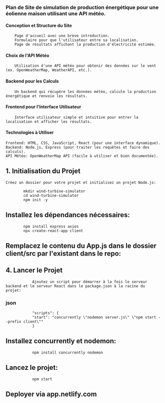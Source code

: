 ### Plan de Site de simulation de production énergétique pour une éolienne maison utilisant une API météo.

#### Conception et Structure du Site
        Page d'accueil avec une brève introduction.
        Formulaire pour que l'utilisateur entre sa localisation.
        Page de résultats affichant la production d'électricité estimée.

#### Choix de l'API Météo
        Utilisation d'une API météo pour obtenir des données sur le vent (ex. OpenWeatherMap, WeatherAPI, etc.).

#### Backend pour les Calculs
        Un backend qui récupère les données météo, calcule la production énergétique et renvoie les résultats.

#### Frontend pour l'Interface Utilisateur
        Interface utilisateur simple et intuitive pour entrer la localisation et afficher les résultats.

#### Technologies à Utiliser

    Frontend: HTML, CSS, JavaScript, React (pour une interface dynamique).
    Backend: Node.js, Express (pour traiter les requêtes et faire des calculs).
    API Météo: OpenWeatherMap API (facile à utiliser et bien documentée).


## 1. Initialisation du Projet

    Créez un dossier pour votre projet et initialisez un projet Node.js:

            mkdir wind-turbine-simulator
            cd wind-turbine-simulator
            npm init -y

## Installez les dépendances nécessaires:


            npm install express axios
            npx create-react-app client

## Remplacez le contenu du App.js dans le dossier client/src par l'existant dans le repo:


    

## 4. Lancer le Projet

                Ajoutez un script pour démarrer à la fois le serveur backend et le serveur React dans le package.json à la racine du projet:

###    json

                "scripts": {
                "start": "concurrently \"nodemon server.js\" \"npm start --prefix client\""
                }

## Installez concurrently et nodemon:


                npm install concurrently nodemon

## Lancez le projet:



                npm start

## Deployer via app.netlify.com